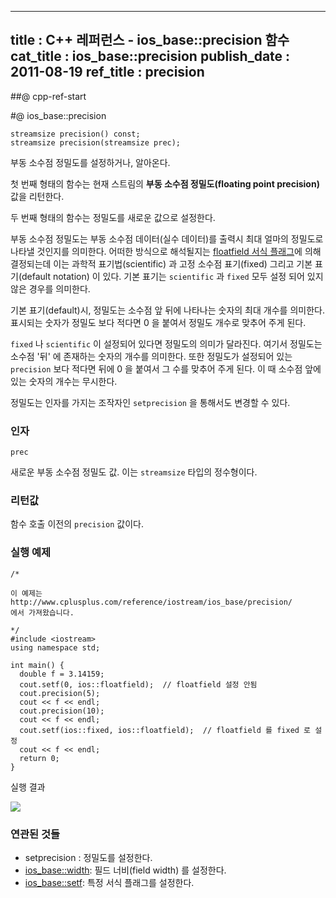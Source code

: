 ----------------
title : C++ 레퍼런스 - ios_base::precision 함수
cat_title :  ios_base::precision
publish_date : 2011-08-19
ref_title : precision
--------------



##@ cpp-ref-start

#@ ios_base::precision

```cpp-formatted
streamsize precision() const;
streamsize precision(streamsize prec);
```


부동 소수점 정밀도를 설정하거나, 알아온다.

첫 번째 형태의 함수는 현재 스트림의 **부동 소수점 정밀도(floating point precision)** 값을 리턴한다.

두 번째 형태의 함수는 정밀도를 새로운 값으로 설정한다.

  부동 소수점 정밀도는 부동 소수점 데이터(실수 데이터)를 출력시 최대 얼마의 정밀도로 나타낼 것인지를 의미한다. 어떠한 방식으로 해석될지는 [floatfield 서식 플래그](http://itguru.tistory.com/154)에 의해 결정되는데 이는 과학적 표기법(scientific) 과 고정 소수점 표기(fixed) 그리고 기본 표기(default notation) 이 있다. 기본 표기는 `scientific` 과 `fixed` 모두 설정 되어 있지 않은 경우를 의미한다.

기본 표기(default)시, 정밀도는 소수점 앞 뒤에 나타나는 숫자의 최대 개수를 의미한다. 표시되는 숫자가 정밀도 보다 적다면 0 을 붙여서 정밀도 개수로 맞추어 주게 된다.

`fixed` 나 `scientific` 이 설정되어 있다면 정밀도의 의미가 달라진다. 여기서 정밀도는 소수점 '뒤' 에 존재하는 숫자의 개수를 의미한다. 또한 정밀도가 설정되어 있는 `precision` 보다 적다면 뒤에 0 을 붙여서 그 수를 맞추어 주게 된다. 이 때 소수점 앞에 있는 숫자의 개수는 무시한다.

정밀도는 인자를 가지는 조작자인 `setprecision` 을 통해서도 변경할 수 있다.



###  인자



`prec`

  새로운 부동 소수점 정밀도 값. 이는 `streamsize` 타입의 정수형이다.



###  리턴값




함수 호출 이전의 `precision` 값이다.



###  실행 예제




```cpp-formatted
/*

이 예제는
http://www.cplusplus.com/reference/iostream/ios_base/precision/
에서 가져왔습니다.

*/
#include <iostream>
using namespace std;

int main() {
  double f = 3.14159;
  cout.setf(0, ios::floatfield);  // floatfield 설정 안됨
  cout.precision(5);
  cout << f << endl;
  cout.precision(10);
  cout << f << endl;
  cout.setf(ios::fixed, ios::floatfield);  // floatfield 를 fixed 로 설정
  cout << f << endl;
  return 0;
}
```


실행 결과


![](http://img1.daumcdn.net/thumb/R1920x0/?fname=http%3A%2F%2Fcfile27.uf.tistory.com%2Fimage%2F1318CA544E4E091A309789)





###  연관된 것들




* setprecision  :  정밀도를 설정한다.
*  [ios_base::width](http://itguru.tistory.com/152):  필드 너비(field width) 를 설정한다.
*  [ios_base::setf](http://itguru.tistory.com/155):  특정 서식 플래그를 설정한다.